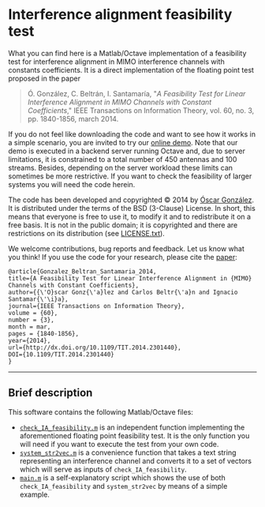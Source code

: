 Interference alignment feasibility test
=========================================
What you can find here is a Matlab/Octave implementation of a feasibility test for interference alignment in MIMO interference channels with constants coefficients. It is a direct implementation of the floating point test proposed in the paper

> Ó. González, C. Beltrán, I. Santamaría, "*A Feasibility Test for Linear Interference Alignment in MIMO Channels with Constant Coefficients*," IEEE Transactions on Information Theory, vol. 60, no. 3, pp. 1840-1856, march 2014.

If you do not feel like downloading the code and want to see how it works in a simple scenario, you are invited to try our [online demo][1]. Note that our demo is executed in a backend server running Octave and, due to server limitations, it is constrained to a total number of 450 antennas and 100 streams. Besides, depending on the server workload these limits can sometimes be more restrictive. If you want to check the feasibility of larger systems you will need the code herein.

The code has been developed and copyrighted © 2014 by [Óscar González][2]. It is distributed under the terms of the BSD (3-Clause) License.  In short, this means that everyone is free to use it, to modify it and to redistribute it on a free basis. It is not in the public domain; it is copyrighted and there are restrictions on its distribution (see [LICENSE.txt](LICENSE.txt)).

We welcome contributions, bug reports and feedback. Let us know what you think! If you use the code for your research, please cite the [paper][3]:

	@article{Gonzalez_Beltran_Santamaria_2014,
	title={A Feasibility Test for Linear Interference Alignment in {MIMO} Channels with Constant Coefficients},
	author={{\'O}scar Gonz{\'a}lez and Carlos Beltr{\'a}n and Ignacio Santamar{\'\i}a},
	journal={IEEE Transactions on Information Theory},
	volume = {60},
	number = {3},
	month = mar,
	pages = {1840-1856},
	year={2014},
	url={http://dx.doi.org/10.1109/TIT.2014.2301440},
	DOI={10.1109/TIT.2014.2301440}
	}

----------

Brief description
-------
This software contains the following Matlab/Octave files:

 - [`check_IA_feasibility.m`](check_IA_feasibility.m) is an independent function implementing the aforementioned floating point feasibility test. It is the only function you will need if you want to execute the test from your own code.
 - [`system_str2vec.m`](system_str2vec.m) is a convenience function that takes a text string representing an interference channel and converts it to a set of vectors which will serve as inputs of `check_IA_feasibility`.
 - [`main.m`](main.m) is a self-explanatory script which shows the use of both  `check_IA_feasibility` and `system_str2vec` by means of a simple example.
 


  [1]: http://gtas.unican.es/IAtest
  [2]: http://gtas.unican.es/people/oscargf
  [3]: http://gtas.unican.es/pub/336
